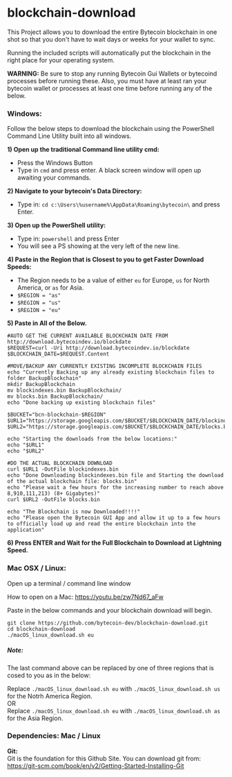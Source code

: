 # blockchain-download

This Project allows you to download the entire Bytecoin blockchain in one shot so that you don't have to wait days or weeks for your wallet to sync.

Running the included scripts will automatically put the blockchain in the right place for your operating system.

**WARNING:** Be sure to stop any running Bytecoin Gui Wallets or bytecoind processes before running these. Also, you must have at least ran your bytecoin wallet or processes at least one time before running any of the below.

### Windows:

Follow the below steps to download the blockchain using the PowerShell Command Line Utility built into all windows.

**1) Open up the traditional Command line utility cmd:**
* Press the Windows Button
* Type in `cmd` and press enter. A black screen window will open up awaiting your commands.

**2) Navigate to your bytecoin's Data Directory:**
* Type in: `cd c:\Users\%username%\AppData\Roaming\bytecoin\` and press Enter.

**3) Open up the PowerShell utility:**
* Type in: `powershell` and press Enter
* You will see a PS showing at the very left of the new line.

**4) Paste in the Region that is Closest to you to get Faster Download Speeds:**
* The Region needs to be a value of either `eu` for Europe, `us` for North America, or `as` for Asia.
* `$REGION = "as"`
* `$REGION = "us"`
* `$REGION = "eu"`

**5) Paste in All of the Below.**

```
#AUTO GET THE CURRENT AVAILABLE BLOCKCHAIN DATE FROM http://download.bytecoindev.io/blockdate
$REQUEST=curl -Uri http://download.bytecoindev.io/blockdate
$BLOCKCHAIN_DATE=$REQUEST.Content

#MOVE/BACKUP ANY CURRENTLY EXISTING INCOMPLETE BLOCKCHAIN FILES
echo "Currently Backing up any already existing blockchain files to folder BackupBlockchain"
mkdir BackupBlockchain
mv blockindexes.bin BackupBlockchain/
mv blocks.bin BackupBlockchain/
echo "Done backing up existing blockchain files"

$BUCKET="bcn-blockchain-$REGION"
$URL1="https://storage.googleapis.com/$BUCKET/$BLOCKCHAIN_DATE/blockindexes.bin"
$URL2="https://storage.googleapis.com/$BUCKET/$BLOCKCHAIN_DATE/blocks.bin"

echo "Starting the downloads from the below locations:"
echo "$URL1"
echo "$URL2"

#DO THE ACTUAL BLOCKCHAIN DOWNLOAD
curl $URL1 -OutFile blockindexes.bin
echo "Done Downloading blockindexes.bin file and Starting the download of the actual blockchain file: blocks.bin"
echo "Please wait a few hours for the increasing number to reach above 8,910,111,213) (8+ Gigabytes)"
curl $URL2 -OutFile blocks.bin

echo "The Blockchain is now Downloaded!!!!"
echo "Please open the Bytecoin GUI App and allow it up to a few hours to officially load up and read the entire blockchain into the application"
```

**6) Press ENTER and Wait for the Full Blockchain to Download at Lightning Speed.**

### Mac OSX / Linux:

Open up a terminal / command line window

How to open on a Mac: https://youtu.be/zw7Nd67_aFw

Paste in the below commands and your blockchain download will begin.

```
git clone https://github.com/bytecoin-dev/blockchain-download.git
cd blockchain-download
./macOS_linux_download.sh eu
```

##### Note:

The last command above can be replaced by one of three regions that is cosed to you as in the below:

Replace `./macOS_linux_download.sh eu` with `./macOS_linux_download.sh us` for the Notrh America Region.  
OR  
Replace `./macOS_linux_download.sh eu` with `./macOS_linux_download.sh as` for the Asia Region.

### Dependencies: Mac / Linux

**Git:**  
Git is the foundation for this Github Site. You can download git from: https://git-scm.com/book/en/v2/Getting-Started-Installing-Git
